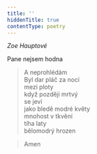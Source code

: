 ```yaml
---
title: ''
hiddenTitle: true
contentType: poetry
---
```


>   

>   

_Zoe Hauptové_

Pane nejsem hodna

> A neprohlédám  
> Byl dar pláč za nocí  
> mezi ploty  
> když později mrtvý  
> se jeví  
> jako bledě modré květy  
> mnohost v tkvění  
> tíha laty  
> bělomodrý hrozen

> Amen
